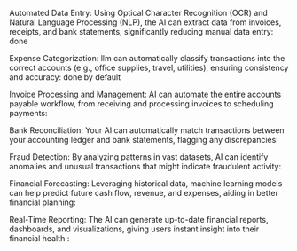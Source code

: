 Automated Data Entry: Using Optical Character Recognition (OCR) and Natural Language Processing (NLP),
the AI can extract data from invoices, receipts, and bank statements, significantly reducing manual data entry:
done

Expense Categorization: llm can automatically classify transactions into the correct accounts
(e.g., office supplies, travel, utilities), ensuring consistency and accuracy:
done by default

Invoice Processing and Management: AI can automate the entire accounts payable workflow,
from receiving and processing invoices to scheduling payments:

Bank Reconciliation: Your AI can automatically match transactions between
your accounting ledger and bank statements, flagging any discrepancies:

Fraud Detection: By analyzing patterns in vast datasets,
AI can identify anomalies and unusual transactions that might indicate fraudulent activity:

Financial Forecasting: Leveraging historical data, machine learning models
can help predict future cash flow, revenue, and expenses, aiding in better financial planning:

Real-Time Reporting: The AI can generate up-to-date financial reports,
dashboards, and visualizations, giving users instant insight into their financial health :